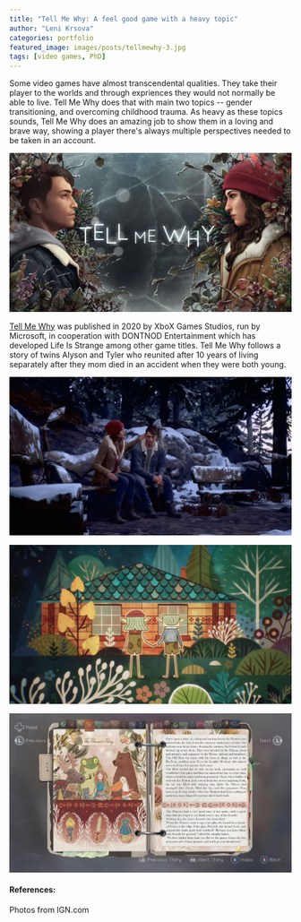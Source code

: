 ```yaml
---
title: "Tell Me Why: A feel good game with a heavy topic"
author: "Leni Krsova"
categories: portfolio
featured_image: images/posts/tellmewhy-3.jpg
tags: [video games, PhD]
---
```


Some video games have almost transcendental qualities. They take their player to the worlds and through expriences they would not normally be able to live. Tell Me Why does that with main two topics -- gender transitioning, and overcoming childhood trauma. As heavy as these topics sounds, Tell Me Why does an amazing job to show them in a loving and brave way, showing a player there's always multiple perspectives needed to be taken in an account.

![](/images/posts/tellmewhy-1.jpg)

<a href="https://www.tellmewhygame.com/">Tell Me Why</a> was published in 2020 by XboX Games Studios, run by Microsoft, in cooperation with DONTNOD Entertainment which has developed Life Is Strange among other game titles. Tell Me Why follows a story of twins Alyson and Tyler who reunited after 10 years of living separately after they mom died in an accident when they were both young.




![](/images/posts/tellmewhy-2.jpg)

![](/images/posts/tellmewhy-4.jpg)

![](/images/posts/tellmewhy-5.PNG)

#### References:
Photos from IGN.com
